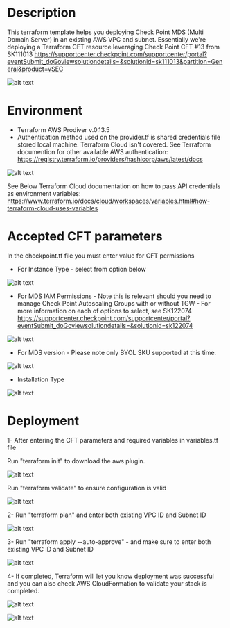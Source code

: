 # Description
This terraform template helps you deploying Check Point MDS (Multi Domain Server) in an existing AWS VPC and subnet. 
Essentially we're deploying a Terraform CFT resource leveraging Check Point CFT #13 from SK111013
https://supportcenter.checkpoint.com/supportcenter/portal?eventSubmit_doGoviewsolutiondetails=&solutionid=sk111013&partition=General&product=vSEC

![alt text](https://github.com/etcheby/Terraform-CP_MDS-ExistingVPC/blob/main/images/MDS-CFT.png)

# Environment
* Terraform AWS Prodiver v.0.13.5
* Authentication method used on the provider.tf is shared credentials file stored local machine. Terraform Cloud isn't covered. 
See Terraform documention for other available AWS authentication:   
https://registry.terraform.io/providers/hashicorp/aws/latest/docs

![alt text](https://github.com/etcheby/Terraform-CP_MDS-ExistingVPC/blob/main/images/Authentication.png)

See Below Terraform Cloud documentation on how to pass API credentials as environment variables:
https://www.terraform.io/docs/cloud/workspaces/variables.html#how-terraform-cloud-uses-variables

# Accepted CFT parameters
In the checkpoint.tf file you must enter value for CFT permissions

* For Instance Type - select from option below

![alt text](https://github.com/etcheby/Terraform-CP_MDS-ExistingVPC/blob/main/images/instance.png)

* For MDS IAM Permissions - Note this is relevant should you need to manage Check Point Autoscaling Groups with or without TGW - For more information on each of
options to select, see SK122074
https://supportcenter.checkpoint.com/supportcenter/portal?eventSubmit_doGoviewsolutiondetails=&solutionid=sk122074

![alt text](https://github.com/etcheby/Terraform-CP_MDS-ExistingVPC/blob/main/images/IAM.png)

* For MDS version - Please note only BYOL SKU supported at this time. 

![alt text](https://github.com/etcheby/Terraform-CP_MDS-ExistingVPC/blob/main/images/Version.png)

* Installation Type

![alt text](https://github.com/etcheby/Terraform-CP_MDS-ExistingVPC/blob/main/images/Installation.png)

# Deployment

1- After entering the CFT parameters and required variables in variables.tf file 

   Run "terraform init" to download the aws plugin. 
   
![alt text](https://github.com/etcheby/Terraform-CP_MDS-ExistingVPC/blob/main/images/init.png)

   Run "terraform validate" to ensure configuration is valid 
   
![alt text](https://github.com/etcheby/Terraform-CP_MDS-ExistingVPC/blob/main/images/validate.png)

2- Run "terraform plan" and enter both existing VPC ID and Subnet ID

![alt text](https://github.com/etcheby/Terraform-CP_MDS-ExistingVPC/blob/main/images/plan.png)


3- Run "terraform apply --auto-approve" - and make sure to enter both existing VPC ID and Subnet ID

![alt text](https://github.com/etcheby/Terraform-CP_MDS-ExistingVPC/blob/main/images/apply.png)

4- If completed, Terraform will let you know deployment was successful and you can also check AWS CloudFormation to validate your stack is completed. 

![alt text](https://github.com/etcheby/Terraform-CP_MDS-ExistingVPC/blob/main/images/completed.png)

![alt text](https://github.com/etcheby/Terraform-CP_MDS-ExistingVPC/blob/main/images/CFT.png)








